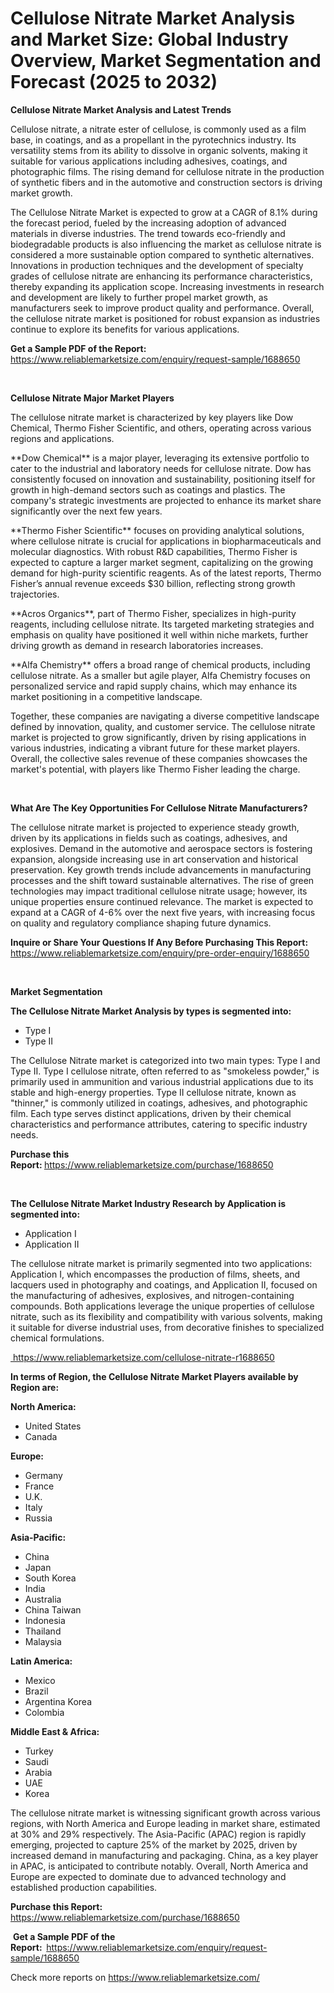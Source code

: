 <p><h1>Cellulose Nitrate Market Analysis and Market Size: Global Industry Overview, Market Segmentation and Forecast (2025 to 2032)</h1></p><p><strong>Cellulose Nitrate Market Analysis and Latest Trends</strong></p>
<p><p>Cellulose nitrate, a nitrate ester of cellulose, is commonly used as a film base, in coatings, and as a propellant in the pyrotechnics industry. Its versatility stems from its ability to dissolve in organic solvents, making it suitable for various applications including adhesives, coatings, and photographic films. The rising demand for cellulose nitrate in the production of synthetic fibers and in the automotive and construction sectors is driving market growth.</p><p>The Cellulose Nitrate Market is expected to grow at a CAGR of 8.1% during the forecast period, fueled by the increasing adoption of advanced materials in diverse industries. The trend towards eco-friendly and biodegradable products is also influencing the market as cellulose nitrate is considered a more sustainable option compared to synthetic alternatives. Innovations in production techniques and the development of specialty grades of cellulose nitrate are enhancing its performance characteristics, thereby expanding its application scope. Increasing investments in research and development are likely to further propel market growth, as manufacturers seek to improve product quality and performance. Overall, the cellulose nitrate market is positioned for robust expansion as industries continue to explore its benefits for various applications.</p></p>
<p><strong>Get a Sample PDF of the Report:&nbsp;</strong> <a href="https://www.reliablemarketsize.com/enquiry/request-sample/1688650?utm_campaign=3169&utm_medium=2&utm_source=Github&utm_content=ia&utm_term=26032025&utm_id=cellulose-nitrate">https://www.reliablemarketsize.com/enquiry/request-sample/1688650</a></p>
<p>&nbsp;</p>
<p><strong>Cellulose Nitrate Major Market Players</strong></p>
<p><p>The cellulose nitrate market is characterized by key players like Dow Chemical, Thermo Fisher Scientific, and others, operating across various regions and applications. </p><p>**Dow Chemical** is a major player, leveraging its extensive portfolio to cater to the industrial and laboratory needs for cellulose nitrate. Dow has consistently focused on innovation and sustainability, positioning itself for growth in high-demand sectors such as coatings and plastics. The company's strategic investments are projected to enhance its market share significantly over the next few years.</p><p>**Thermo Fisher Scientific** focuses on providing analytical solutions, where cellulose nitrate is crucial for applications in biopharmaceuticals and molecular diagnostics. With robust R&D capabilities, Thermo Fisher is expected to capture a larger market segment, capitalizing on the growing demand for high-purity scientific reagents. As of the latest reports, Thermo Fisher’s annual revenue exceeds $30 billion, reflecting strong growth trajectories.</p><p>**Acros Organics**, part of Thermo Fisher, specializes in high-purity reagents, including cellulose nitrate. Its targeted marketing strategies and emphasis on quality have positioned it well within niche markets, further driving growth as demand in research laboratories increases. </p><p>**Alfa Chemistry** offers a broad range of chemical products, including cellulose nitrate. As a smaller but agile player, Alfa Chemistry focuses on personalized service and rapid supply chains, which may enhance its market positioning in a competitive landscape.</p><p>Together, these companies are navigating a diverse competitive landscape defined by innovation, quality, and customer service. The cellulose nitrate market is projected to grow significantly, driven by rising applications in various industries, indicating a vibrant future for these market players. Overall, the collective sales revenue of these companies showcases the market's potential, with players like Thermo Fisher leading the charge.</p></p>
<p>&nbsp;</p>
<p><strong>What Are The Key Opportunities For Cellulose Nitrate Manufacturers?</strong></p>
<p><p>The cellulose nitrate market is projected to experience steady growth, driven by its applications in fields such as coatings, adhesives, and explosives. Demand in the automotive and aerospace sectors is fostering expansion, alongside increasing use in art conservation and historical preservation. Key growth trends include advancements in manufacturing processes and the shift toward sustainable alternatives. The rise of green technologies may impact traditional cellulose nitrate usage; however, its unique properties ensure continued relevance. The market is expected to expand at a CAGR of 4-6% over the next five years, with increasing focus on quality and regulatory compliance shaping future dynamics.</p></p>
<p><strong>Inquire or Share Your Questions If Any Before Purchasing This Report:</strong> <a href="https://www.reliablemarketsize.com/enquiry/pre-order-enquiry/1688650?utm_campaign=3169&utm_medium=2&utm_source=Github&utm_content=ia&utm_term=26032025&utm_id=cellulose-nitrate">https://www.reliablemarketsize.com/enquiry/pre-order-enquiry/1688650</a></p>
<p>&nbsp;</p>
<p><strong>Market Segmentation</strong></p>
<p><strong>The Cellulose Nitrate Market Analysis by types is segmented into:</strong></p>
<p><ul><li>Type I</li><li>Type II</li></ul></p>
<p><p>The Cellulose Nitrate market is categorized into two main types: Type I and Type II. Type I cellulose nitrate, often referred to as "smokeless powder," is primarily used in ammunition and various industrial applications due to its stable and high-energy properties. Type II cellulose nitrate, known as "thinner," is commonly utilized in coatings, adhesives, and photographic film. Each type serves distinct applications, driven by their chemical characteristics and performance attributes, catering to specific industry needs.</p></p>
<p><strong>Purchase this Report:&nbsp;</strong><a href="https://www.reliablemarketsize.com/purchase/1688650?utm_campaign=3169&utm_medium=2&utm_source=Github&utm_content=ia&utm_term=26032025&utm_id=cellulose-nitrate">https://www.reliablemarketsize.com/purchase/1688650</a></p>
<p>&nbsp;</p>
<p><strong>The Cellulose Nitrate Market Industry Research by Application is segmented into:</strong></p>
<p><ul><li>Application I</li><li>Application II</li></ul></p>
<p><p>The cellulose nitrate market is primarily segmented into two applications: Application I, which encompasses the production of films, sheets, and lacquers used in photography and coatings, and Application II, focused on the manufacturing of adhesives, explosives, and nitrogen-containing compounds. Both applications leverage the unique properties of cellulose nitrate, such as its flexibility and compatibility with various solvents, making it suitable for diverse industrial uses, from decorative finishes to specialized chemical formulations.</p></p>
<p><a href="https://www.reliablemarketsize.com/cellulose-nitrate-r1688650?utm_campaign=3169&utm_medium=2&utm_source=Github&utm_content=ia&utm_term=26032025&utm_id=cellulose-nitrate">&nbsp;https://www.reliablemarketsize.com/cellulose-nitrate-r1688650</a></p>
<p><strong>In terms of Region, the Cellulose Nitrate Market Players available by Region are:</strong></p>
<p>
    <p> <strong> North America: </strong>
        <ul>
            <li>United States</li>
            <li>Canada</li>
        </ul>
        </p> 
    <p> <strong> Europe: </strong>
        <ul>
            <li>Germany</li>
            <li>France</li>
            <li>U.K.</li>
            <li>Italy</li>
            <li>Russia</li>
        </ul>
        </p> 
    <p> <strong> Asia-Pacific: </strong>
        <ul>
            <li>China</li>
            <li>Japan</li>
            <li>South Korea</li>
            <li>India</li>
            <li>Australia</li>
            <li>China Taiwan</li>
            <li>Indonesia</li>
            <li>Thailand</li>
            <li>Malaysia</li>
        </ul>
        </p> 
    <p> <strong> Latin America: </strong>
        <ul>
            <li>Mexico</li>
            <li>Brazil</li>
            <li>Argentina Korea</li>
            <li>Colombia</li>
        </ul>
        </p> 
    <p> <strong> Middle East & Africa: </strong>
        <ul>
            <li>Turkey</li>
            <li>Saudi</li>
            <li>Arabia</li>
            <li>UAE</li>
            <li>Korea</li>
        </ul>
    </p>
    </p>
<p><p>The cellulose nitrate market is witnessing significant growth across various regions, with North America and Europe leading in market share, estimated at 30% and 29% respectively. The Asia-Pacific (APAC) region is rapidly emerging, projected to capture 25% of the market by 2025, driven by increased demand in manufacturing and packaging. China, as a key player in APAC, is anticipated to contribute notably. Overall, North America and Europe are expected to dominate due to advanced technology and established production capabilities.</p></p>
<p><strong>Purchase this Report: </strong><a href="https://www.reliablemarketsize.com/purchase/1688650?utm_campaign=3169&utm_medium=2&utm_source=Github&utm_content=ia&utm_term=26032025&utm_id=cellulose-nitrate">https://www.reliablemarketsize.com/purchase/1688650</a></p>
<p>&nbsp;<strong>Get a Sample PDF of the Report:&nbsp;&nbsp;</strong><a href="https://www.reliablemarketsize.com/enquiry/request-sample/1688650?utm_campaign=3169&utm_medium=2&utm_source=Github&utm_content=ia&utm_term=26032025&utm_id=cellulose-nitrate">https://www.reliablemarketsize.com/enquiry/request-sample/1688650</a></p>
<p><strong></strong></p>
<p>Check more reports on <a href="https://www.reliablemarketsize.com/?utm_campaign=3169&utm_medium=2&utm_source=Github&utm_content=ia&utm_term=26032025&utm_id=cellulose-nitrate">https://www.reliablemarketsize.com/</a></p>